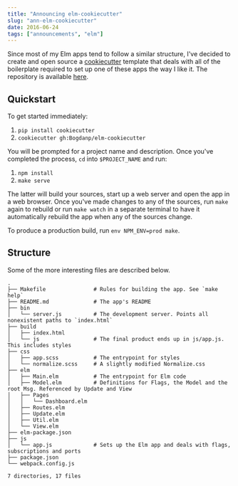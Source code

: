 ```yaml
---
title: "Announcing elm-cookiecutter"
slug: "ann-elm-cookiecutter"
date: 2016-06-24
tags: ["announcements", "elm"]
---
```


Since most of my Elm apps tend to follow a similar structure, I've
decided to create and open source a [cookiecutter][cc] template that
deals with all of the boilerplate required to set up one of these apps
the way I like it.  The repository is available [here][repo].

<!--more-->

## Quickstart

To get started immediately:

1. `pip install cookiecutter`
1. `cookiecutter gh:Bogdanp/elm-cookiecutter`

You will be prompted for a project name and description.  Once you've
completed the process, `cd` into `$PROJECT_NAME` and run:

1. `npm install`
1. `make serve`

The latter will build your sources, start up a web server and open the
app in a web browser.  Once you've made changes to any of the sources,
run `make` again to rebuild or run `make watch` in a separate terminal
to have it automatically rebuild the app when any of the sources
change.

To produce a production build, run `env NPM_ENV=prod make`.

## Structure

Some of the more interesting files are described below.

```
.
├── Makefile               # Rules for building the app. See `make help`
├── README.md              # The app's README
├── bin
│   └── server.js          # The development server. Points all nonexistent paths to `index.html`
├── build
│   ├── index.html
│   └── js                 # The final product ends up in js/app.js. This includes styles
├── css
│   ├── app.scss           # The entrypoint for styles
│   └── normalize.scss     # A slightly modified Normalize.css
├── elm
│   ├── Main.elm           # The entrypoint for Elm code
│   ├── Model.elm          # Definitions for Flags, the Model and the root Msg. Referenced by Update and View
│   ├── Pages
│   │   └── Dashboard.elm
│   ├── Routes.elm
│   ├── Update.elm
│   ├── Util.elm
│   └── View.elm
├── elm-package.json
├── js
│   └── app.js             # Sets up the Elm app and deals with flags, subscriptions and ports
├── package.json
└── webpack.config.js

7 directories, 17 files
```


[cc]: https://github.com/audreyr/cookiecutter
[repo]: https://github.com/Bogdanp/elm-cookiecutter
